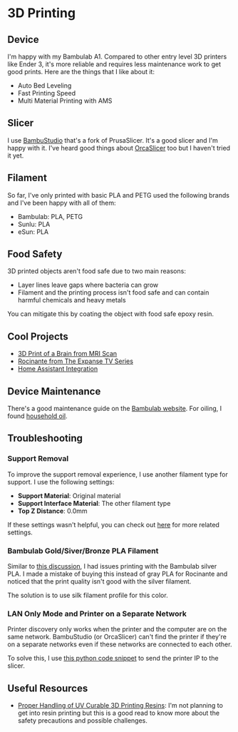 # 3D Printing

## Device

I'm happy with my Bambulab A1. Compared to other entry level 3D printers like Ender 3, it's more reliable and requires less maintenance work to get good prints. Here are the things that I like about it:

- Auto Bed Leveling
- Fast Printing Speed
- Multi Material Printing with AMS

## Slicer

I use [BambuStudio](https://github.com/bambulab/BambuStudio/releases) that's a fork of PrusaSlicer. It's a good slicer and I'm happy with it. I've heard good things about [OrcaSlicer](https://github.com/SoftFever/OrcaSlicer) too but I haven't tried it yet.

## Filament

So far, I've only printed with basic PLA and PETG used the following brands and I've been happy with all of them:

- Bambulab: PLA, PETG
- Sunlu: PLA
- eSun: PLA

## Food Safety

3D printed objects aren't food safe due to two main reasons:

- Layer lines leave gaps where bacteria can grow
- Filament and the printing process isn't food safe and can contain harmful chemicals and heavy metals

You can mitigate this by coating the object with food safe epoxy resin.

## Cool Projects

- [3D Print of a Brain from MRI Scan](https://www.reddit.com/r/neuro/comments/1amvsim/comment/kppe4q3/)
- [Rocinante from The Expanse TV Series](https://makerworld.com/en/models/20204#profileId-38738)
- [Home Assistant Integration](https://github.com/greghesp/ha-bambulab)

## Device Maintenance

There's a good maintenance guide on the [Bambulab website](https://wiki.bambulab.com/en/a1/maintenance). For oiling, I found [household oil](https://www.hornbach.nl/p/connex-huishoudolie-100-ml/914841/).

## Troubleshooting

### Support Removal

To improve the support removal experience, I use another filament type for support. I use the following settings:

- **Support Material**: Original material
- **Support Interface Material**: The other filament type
- **Top Z Distance**: 0.0mm

If these settings wasn't helpful, you can check out [here](https://www.reddit.com/r/BambuLab/comments/1ecbq32/comment/leyun58/) for more related settings.

### Bambulab Gold/Siver/Bronze PLA Filament

Similar to [this discussion](https://www.reddit.com/r/BambuLab/comments/1dcaqad/comment/l7wxvr0/), I had issues printing with the Bambulab silver PLA. I made a mistake of buying this instead of gray PLA for Rocinante and noticed that the print quality isn't good with the silver filament.

The solution is to use silk filament profile for this color.

### LAN Only Mode and Printer on a Separate Network

Printer discovery only works when the printer and the computer are on the same network. BambuStudio (or OrcaSlicer) can't find the printer if they're on a separate networks even if these networks are connected to each other.

To solve this, I use [this python code snippet](https://gist.github.com/Alex-Schaefer/72a9e2491a42da2ef99fb87601955cc3) to send the printer IP to the slicer.

## Useful Resources

- [Proper Handling of UV Curable 3D Printing Resins](https://radtech.org/safe-handling-of-3d-printing-resins/): I'm not planning to get into resin printing but this is a good read to know more about the safety precautions and possible challenges.
